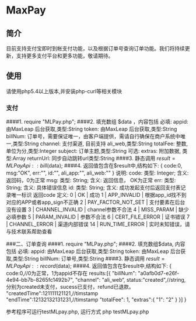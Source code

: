 # MaxPay
## 简介

目前支持支付宝即时到帐支付功能，以及根据订单号查询订单功能。我们将持续更新，支持更多支付平台和更多功能，敬请期待。

## 使用

请使用php5.4以上版本,并安装php-curl等相关模块
### 支付
####1. require "MLPay.php";
####2. 填充数组 $data ，内容包括
      必填: 
            appid: 由MaxLeap 后台获取,类型:String
            token: 由MaxLeap 后台获取,类型:String
            billNum: 订单号，需要保证唯一，由客户端提供，需请自行确保在商户系统中唯一,类型:String
            channel: 支付渠道, 目前支持 ali_web,类型:String
            totalFee: 整数,单位为分,类型:Integer
            subject: 订单主题,类型:String
      可选:
            extras: 附加数据, 类型:Array
            returnUrl: 同步自动跳转url类型:String
####3. 静态调用 $result = MLPayApi::bill($data);
####4. 返回值包含在$result中,结构如下:
    {
        code:0,
        msg:"OK",
        err:"",
        id:"",
        ali_app:"",
        ali_web:""
     }
     说明:
      code: 类型: Integer; 含义:返回码，0为正常
      msg: 类型: String; 含义: 返回信息， OK为正常
      err: 类型: String; 含义: 具体错误信息
      id: 类型: String; 含义: 成功发起支付后返回支付表记录唯一标识
      返回code 定义:
           0 | OK | 成功
           1 | APP_INVALID | 根据app_id找不到对应的APP或者app_sign不正确
           2 | PAY_FACTOR_NOT_SET | 支付要素在后台没有设置
           3 | CHANNEL_INVALID | channel参数不合法
           4 | MISS_PARAM | 缺少必填参数
           5 | PARAM_INVALID | 参数不合法
           6 | CERT_FILE_ERROR | 证书错误
           7 | CHANNEL_ERROR | 渠道内部错误
           14 | RUN_TIME_ERROR | 实时未知错误，请与技术联系帮助查看


###二、订单查询
####1. require "MLPay.php";
####2. 填充数组$data, 内容包括
      必填: 
            appid: 由MaxLeap 后台获取,类型:String
            token: 由MaxLeap 后台获取,类型:String
            billNum: 订单号,类型:String
####3. 静态调用 $result = MLPayApi::record($data);
####4. 返回值包含在$result中,结构如下:
    {
     code:0,//0为正常，1为appid不存在
     results:[{
        "billNum": "a0afb0d7-e26f-4e94-bb7b-8265fc1492b7",
        "channel": "ali_web“,
        status:"created",//string,分别为created未支付，sucess已支付，refund已退款。
        "createdTime":121111121121,//timstamp
        "endTime":12132132131231,//timstamp
        "totalFee": 1,
        "extras":{
            "1": "2"
        }
      }]
    }
  
参考程序可运行testMLpay.php, 运行方式 php testMLpay.php
